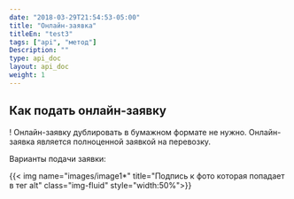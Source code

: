 ```yaml
---
date: "2018-03-29T21:54:53-05:00"
title: "Онлайн-заявка"
titleEn: "test3"
tags: ["api", "метод"]
Description: ""
type: api_doc
layout: api_doc
weight: 1
---
```


## Как подать онлайн-заявку

! Онлайн-заявку дублировать в бумажном формате не нужно. 
Онлайн-заявка является полноценной заявкой на перевозку.

Варианты подачи заявки:

{{< img name="images/image1*" title="Подпись к фото которая попадает в тег alt" class="img-fluid" style="width:50%">}}

